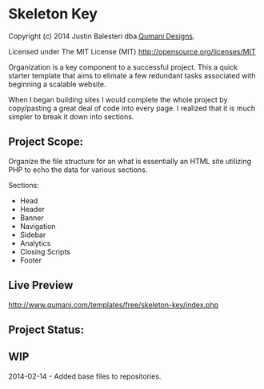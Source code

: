 Skeleton Key 
=======
Copyright (c) 2014 Justin Balesteri dba.[Qumani Designs](http://qumani.com).

Licensed under The MIT License (MIT) http://opensource.org/licenses/MIT


Organization is a key component to a successful project. This a quick starter template that aims to elimate a few redundant tasks associated with beginning a scalable website. 

When I began building sites I would complete the whole project by copy/pasting a great deal of code into every page. I realized that it is much simpler to break it down into sections.

Project Scope:
-----------
Organize the file structure for an what is essentially an HTML site utilizing PHP to echo the data for various sections. 

Sections:

  * Head
  * Header
  * Banner
  * Navigation
  * Sidebar
  * Analytics
  * Closing Scripts
  * Footer  

Live Preview
------------
http://www.qumani.com/templates/free/skeleton-key/index.php

Project Status:
-----------

WIP
-----------
2014-02-14 - Added base files to repositories.
